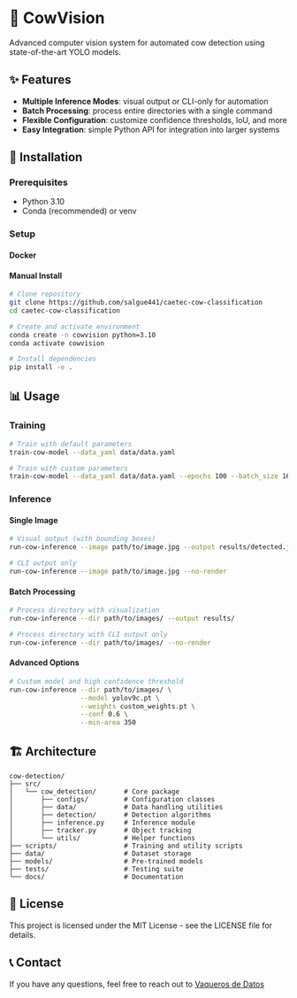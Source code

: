 # 🐄 CowVision

Advanced computer vision system for automated cow detection using state-of-the-art YOLO models.

## ✨ Features

- **Multiple Inference Modes**: visual output or CLI-only for automation
- **Batch Processing**: process entire directories with a single command
- **Flexible Configuration**: customize confidence thresholds, IoU, and more
- **Easy Integration**: simple Python API for integration into larger systems

## 🚀 Installation

### Prerequisites

- Python 3.10
- Conda (recommended) or venv

### Setup

#### Docker

#### Manual Install

```bash
# Clone repository
git clone https://github.com/salgue441/caetec-cow-classification
cd caetec-cow-classification

# Create and activate environment
conda create -n cowvision python=3.10
conda activate cowvision

# Install dependencies
pip install -e .
```

## 📊 Usage

### Training

```bash
# Train with default parameters
train-cow-model --data_yaml data/data.yaml

# Train with custom parameters
train-cow-model --data_yaml data/data.yaml --epochs 100 --batch_size 16 --img_size 640
```

### Inference

#### Single Image

```bash
# Visual output (with bounding boxes)
run-cow-inference --image path/to/image.jpg --output results/detected.jpg

# CLI output only
run-cow-inference --image path/to/image.jpg --no-render
```

#### Batch Processing

```bash
# Process directory with visualization
run-cow-inference --dir path/to/images/ --output results/

# Process directory with CLI output only
run-cow-inference --dir path/to/images/ --no-render
```

#### Advanced Options

```bash
# Custom model and high confidence threshold
run-cow-inference --dir path/to/images/ \
                  --model yolov9c.pt \
                  --weights custom_weights.pt \
                  --conf 0.6 \
                  --min-area 350
```

## 🏗️ Architecture

```plaintext
cow-detection/
├── src/
│   └── cow_detection/       # Core package
│       ├── configs/         # Configuration classes
│       ├── data/            # Data handling utilities
│       ├── detection/       # Detection algorithms
│       ├── inference.py     # Inference module
│       ├── tracker.py       # Object tracking
│       └── utils/           # Helper functions
├── scripts/                 # Training and utility scripts
├── data/                    # Dataset storage
├── models/                  # Pre-trained models
├── tests/                   # Testing suite
└── docs/                    # Documentation
```

## 📄 License

This project is licensed under the MIT License - see the LICENSE file for details.

## 📞 Contact

If you have any questions, feel free to reach out to [Vaqueros de Datos](mailto:vaquerosdedatos@gamil.com)
